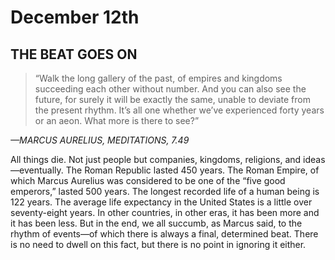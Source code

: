# December 12th
## THE BEAT GOES ON

> “Walk the long gallery of the past, of empires and kingdoms succeeding each other without number. And you can also see the future, for surely it will be exactly the same, unable to deviate from the present rhythm. It’s all one whether we’ve experienced forty years or an aeon. What more is there to see?”

*—MARCUS AURELIUS, MEDITATIONS, 7.49*

All things die. Not just people but companies, kingdoms, religions, and ideas—eventually. The Roman Republic lasted 450 years. The Roman Empire, of which Marcus Aurelius was considered to be one of the “five good emperors,” lasted 500 years. The longest recorded life of a human being is 122 years. The average life expectancy in the United States is a little over seventy-eight years. In other countries, in other eras, it has been more and it has been less. But in the end, we all succumb, as Marcus said, to the rhythm of events—of which there is always a final, determined beat. There is no need to dwell on this fact, but there is no point in ignoring it either.

